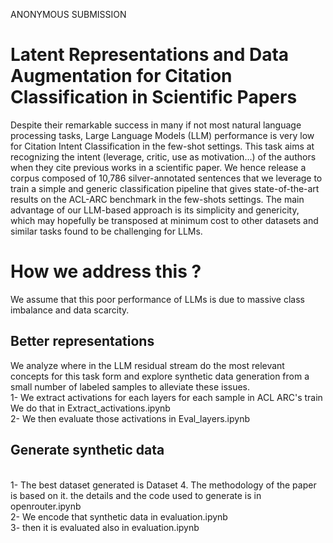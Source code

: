 ANONYMOUS SUBMISSION 


# Latent Representations and Data Augmentation for Citation Classification in Scientific Papers


Despite their remarkable success in many if not most natural language processing tasks, Large Language Models
(LLM) performance is very low for Citation Intent Classification in the few-shot settings. This task aims at recognizing
the intent (leverage, critic, use as motivation...) of the authors when they cite previous works in a scientific paper.
 We hence release a corpus composed of 10,786 silver-annotated sentences that we leverage to train a simple and generic classification pipeline that gives
state-of-the-art results on the ACL-ARC benchmark in the few-shots settings. The main advantage of our LLM-based
approach is its simplicity and genericity, which may hopefully be transposed at minimum cost to other datasets and
similar tasks found to be challenging for LLMs.

# How we address this ?
We assume that this poor performance of LLMs is due to massive class imbalance and data scarcity.


## Better representations

We analyze where in the LLM residual stream do the most relevant concepts for this task form and explore synthetic data
generation from a small number of labeled samples to alleviate these issues.
\
1- We extract activations for each layers for each sample in ACL ARC's train
    We do that in Extract_activations.ipynb
\
2- We then evaluate those activations in Eval_layers.ipynb

## Generate synthetic data
\
    1- The best dataset generated is Dataset 4. The methodology of the paper is based on it.
        the details and the code used to generate is in openrouter.ipynb
\
    2- We encode that synthetic data in evaluation.ipynb
\
    3- then it is evaluated also in evaluation.ipynb


